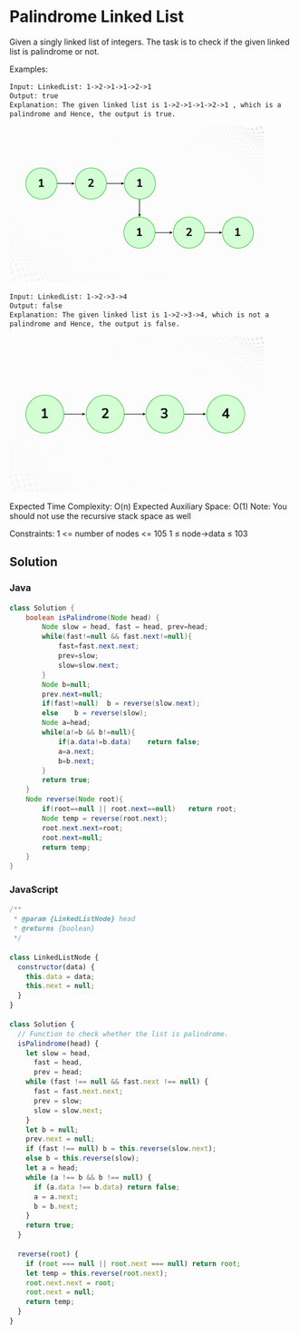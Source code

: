 # Palindrome Linked List

Given a singly linked list of integers. The task is to check if the given linked list is palindrome or not.

Examples:

```
Input: LinkedList: 1->2->1->1->2->1
Output: true
Explanation: The given linked list is 1->2->1->1->2->1 , which is a palindrome and Hence, the output is true.
```

<img src ="./blobid0_1722089787.png">

```
Input: LinkedList: 1->2->3->4
Output: false
Explanation: The given linked list is 1->2->3->4, which is not a palindrome and Hence, the output is false.
```

<img src = "./blobid1_1722089845.png">

Expected Time Complexity: O(n)
Expected Auxiliary Space: O(1)
Note: You should not use the recursive stack space as well

Constraints:
1 <= number of nodes <= 105
1 ≤ node->data ≤ 103

## Solution

### Java

```java
class Solution {
    boolean isPalindrome(Node head) {
        Node slow = head, fast = head, prev=head;
        while(fast!=null && fast.next!=null){
            fast=fast.next.next;
            prev=slow;
            slow=slow.next;
        }
        Node b=null;
        prev.next=null;
        if(fast!=null)  b = reverse(slow.next);
        else    b = reverse(slow);
        Node a=head;
        while(a!=b && b!=null){
            if(a.data!=b.data)    return false;
            a=a.next;
            b=b.next;
        }
        return true;
    }
    Node reverse(Node root){
        if(root==null || root.next==null)   return root;
        Node temp = reverse(root.next);
        root.next.next=root;
        root.next=null;
        return temp;
    }
}
```

### JavaScript

```js
/**
 * @param {LinkedListNode} head
 * @returns {boolean}
 */

class LinkedListNode {
  constructor(data) {
    this.data = data;
    this.next = null;
  }
}

class Solution {
  // Function to check whether the list is palindrome.
  isPalindrome(head) {
    let slow = head,
      fast = head,
      prev = head;
    while (fast !== null && fast.next !== null) {
      fast = fast.next.next;
      prev = slow;
      slow = slow.next;
    }
    let b = null;
    prev.next = null;
    if (fast !== null) b = this.reverse(slow.next);
    else b = this.reverse(slow);
    let a = head;
    while (a !== b && b !== null) {
      if (a.data !== b.data) return false;
      a = a.next;
      b = b.next;
    }
    return true;
  }

  reverse(root) {
    if (root === null || root.next === null) return root;
    let temp = this.reverse(root.next);
    root.next.next = root;
    root.next = null;
    return temp;
  }
}
```
